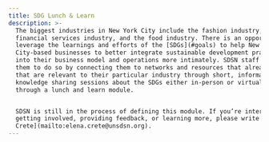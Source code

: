 ```yaml
---
title: SDG Lunch & Learn
description: >-
  The biggest industries in New York City include the fashion industry, the
  financial services industry, and the food industry. There is an opportunity to
  leverage the learnings and efforts of the [SDGs](#goals) to help New York
  City-based businesses to better integrate sustainable development practices
  into their business model and operations more intimately. SDSN staff will help
  them to do so by connecting them to networks and resources that already exist
  that are relevant to their particular industry through short, informal
  knowledge sharing sessions about the SDGs either in-person or virtually
  through a lunch and learn module.


  SDSN is still in the process of defining this module. If you’re interested in
  getting involved, providing feedback, or learning more, please write to [Elena
  Crete](mailto:elena.crete@unsdsn.org).
---
```


